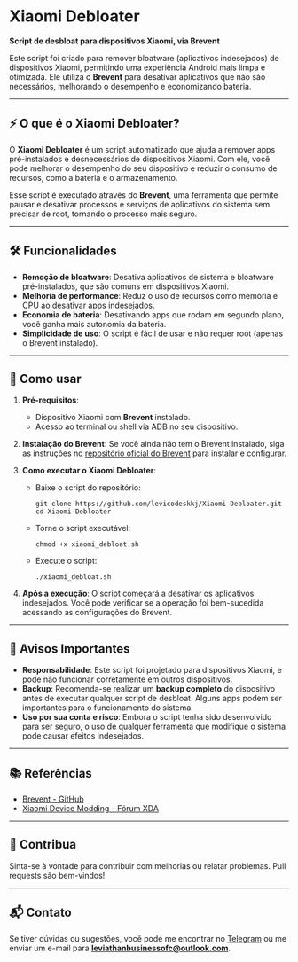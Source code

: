# Xiaomi Debloater

**Script de desbloat para dispositivos Xiaomi, via Brevent**

Este script foi criado para remover bloatware (aplicativos indesejados) de dispositivos Xiaomi, permitindo uma experiência Android mais limpa e otimizada. Ele utiliza o **Brevent** para desativar aplicativos que não são necessários, melhorando o desempenho e economizando bateria.

---

## ⚡ O que é o Xiaomi Debloater?

O **Xiaomi Debloater** é um script automatizado que ajuda a remover apps pré-instalados e desnecessários de dispositivos Xiaomi. Com ele, você pode melhorar o desempenho do seu dispositivo e reduzir o consumo de recursos, como a bateria e o armazenamento.

Esse script é executado através do **Brevent**, uma ferramenta que permite pausar e desativar processos e serviços de aplicativos do sistema sem precisar de root, tornando o processo mais seguro.

---

## 🛠️ Funcionalidades

- **Remoção de bloatware**: Desativa aplicativos de sistema e bloatware pré-instalados, que são comuns em dispositivos Xiaomi.
- **Melhoria de performance**: Reduz o uso de recursos como memória e CPU ao desativar apps indesejados.
- **Economia de bateria**: Desativando apps que rodam em segundo plano, você ganha mais autonomia da bateria.
- **Simplicidade de uso**: O script é fácil de usar e não requer root (apenas o Brevent instalado).

---

## 🚀 Como usar

1. **Pré-requisitos**:
   - Dispositivo Xiaomi com **Brevent** instalado.
   - Acesso ao terminal ou shell via ADB no seu dispositivo.

2. **Instalação do Brevent**:
   Se você ainda não tem o Brevent instalado, siga as instruções no [repositório oficial do Brevent](https://github.com/liudongmiao/Brevent) para instalar e configurar.

3. **Como executar o Xiaomi Debloater**:
   - Baixe o script do repositório:
     ```
     git clone https://github.com/levicodeskkj/Xiaomi-Debloater.git
     cd Xiaomi-Debloater
     ```
   - Torne o script executável:
     ```
     chmod +x xiaomi_debloat.sh
     ```
   - Execute o script:
     ```
     ./xiaomi_debloat.sh
     ```

4. **Após a execução**:
   O script começará a desativar os aplicativos indesejados. Você pode verificar se a operação foi bem-sucedida acessando as configurações do Brevent.

---

## 🛑 Avisos Importantes

- **Responsabilidade**: Este script foi projetado para dispositivos Xiaomi, e pode não funcionar corretamente em outros dispositivos.
- **Backup**: Recomenda-se realizar um **backup completo** do dispositivo antes de executar qualquer script de desbloat. Alguns apps podem ser importantes para o funcionamento do sistema.
- **Uso por sua conta e risco**: Embora o script tenha sido desenvolvido para ser seguro, o uso de qualquer ferramenta que modifique o sistema pode causar efeitos indesejados.

---

## 📚 Referências

- [Brevent - GitHub](https://github.com/liudongmiao/Brevent)
- [Xiaomi Device Modding - Fórum XDA](https://forum.xda-developers.com/c/xiaomi.680/)

---

## 🤝 Contribua

Sinta-se à vontade para contribuir com melhorias ou relatar problemas. Pull requests são bem-vindos!

---

## 📬 Contato

Se tiver dúvidas ou sugestões, você pode me encontrar no [Telegram](https://t.me/acabara) ou me enviar um e-mail para **leviathanbusinessofc@outlook.com**.
